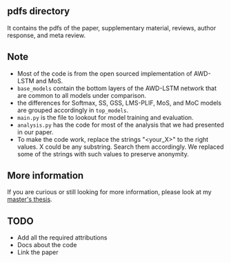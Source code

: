 ## pdfs directory

It contains the pdfs of the paper, supplementary material, reviews, author response, and meta review. 

## Note
-  Most of the code is from the open sourced implementation of AWD-LSTM and MoS.
- `base_models` contain the bottom layers of the AWD-LSTM network that are common 
to all models under comparison.
- the differences for Softmax, SS, GSS, LMS-PLIF, MoS, and MoC models are 
grouped accordingly in `top_models`.
- `main.py` is the file to lookout for model training and evaluation. 
- `analysis.py` has the code for most of the analysis that we had presented in our 
paper.
- To make the code work, replace the strings "<your_X>" to the right values.
X could be any substring. Search them accordingly. We replaced some of the strings
with such values to preserve anonymity. 

## More information

If you are curious or still looking for more information, please look at my [master's thesis](https://ruor.uottawa.ca/handle/10393/41412).

## TODO

- Add all the required attributions
- Docs about the code
- Link the paper

